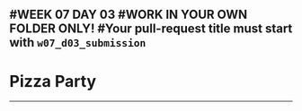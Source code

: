 #WEEK 07 DAY 03
#WORK IN YOUR OWN FOLDER ONLY!
#Your pull-request title must start with `w07_d03_submission`
---
# Pizza Party
---

